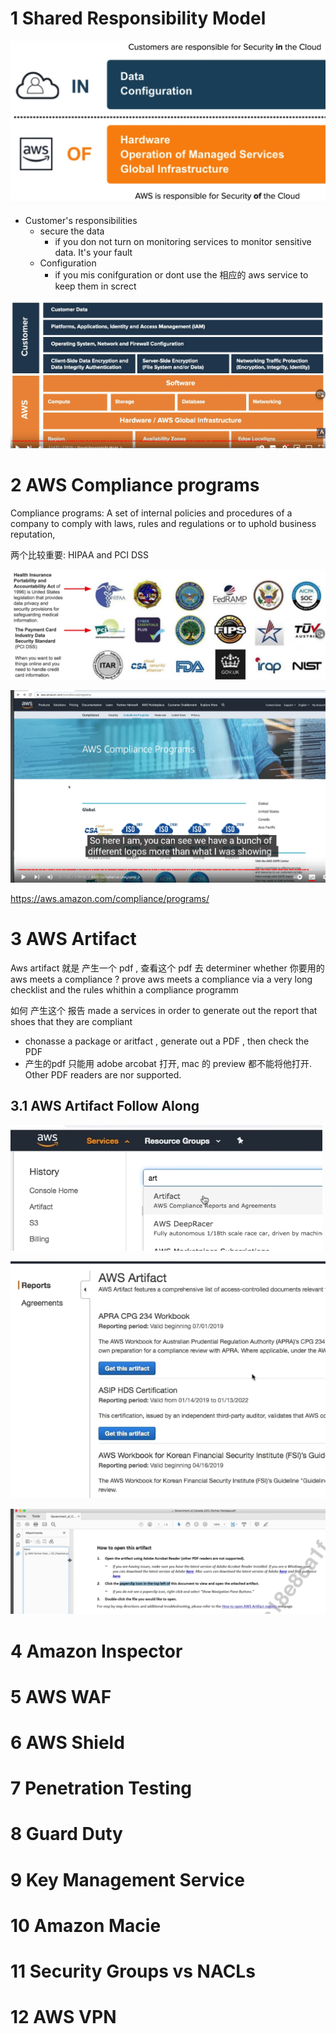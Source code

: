 
# 1 Shared Responsibility Model

![](image/Pasted%20image%2020230313180031.png)

- Customer's responsibilities  
    - secure the data
        - if you don not turn on monitoring services to monitor sensitive data. It's your fault
    - Configuration
        - if you mis conifguration or dont use the 相应的 aws service to keep them in screct 

![](image/Pasted%20image%2020230313180552.png)


# 2 AWS Compliance programs

Compliance programs: A set of internal policies and procedures of a company to comply with laws, rules  and regulations or to uphold business reputation,  

两个比较重要: HIPAA and PCI DSS

![](image/Pasted%20image%2020230313182802.png)

![](image/Pasted%20image%2020230313182845.png)

https://aws.amazon.com/compliance/programs/

# 3 AWS Artifact

Aws artifact 就是 产生一个 pdf , 查看这个 pdf 去 determiner whether 你要用的 aws meets a compliance ? 
prove aws meets a compliance  via a very long checklist and the rules whithin a compliance programm 

如何 产生这个 报告 
made a services in order to generate out the report that shoes that they are compliant
- chonasse a package or aritfact , generate out a PDF , then check the PDF 
- 产生的pdf 只能用 adobe arcobat 打开, mac 的 preview 都不能将他打开. Other PDF readers are nor supported. 

## 3.1 AWS Artifact Follow Along

![](image/Pasted%20image%2020230313184541.png)

![](image/Pasted%20image%2020230313184826.png)

![](image/Pasted%20image%2020230313185117.png)

# 4 Amazon Inspector
# 5 AWS WAF
# 6 AWS Shield
# 7 Penetration Testing
# 8 Guard Duty
# 9 Key Management Service
# 10 Amazon Macie
# 11 Security Groups vs NACLs
# 12 AWS VPN